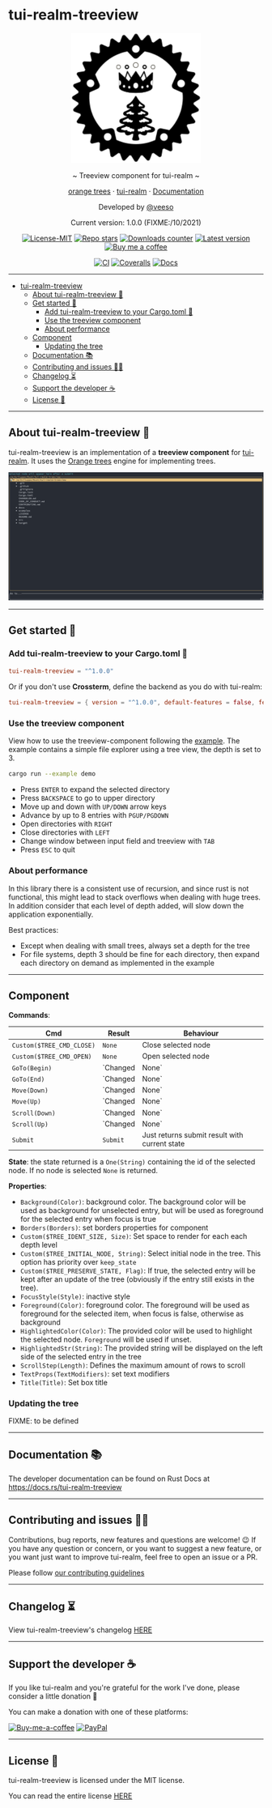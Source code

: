 # tui-realm-treeview

<p align="center">
  <img src="/docs/images/tui-realm-treeview.svg" width="256" height="256" />
</p>

<p align="center">~ Treeview component for tui-realm ~</p>
<p align="center">
  <a href="https://github.com/veeso/orange-trees" target="_blank">orange trees</a>
  ·
  <a href="https://github.com/veeso/tui-realm" target="_blank">tui-realm</a>
  ·
  <a href="https://docs.rs/tui-realm-treeview" target="_blank">Documentation</a>
</p>

<p align="center">Developed by <a href="https://veeso.github.io/" target="_blank">@veeso</a></p>
<p align="center">Current version: 1.0.0 (FIXME:/10/2021)</p>

<p align="center">
  <a href="https://opensource.org/licenses/MIT"
    ><img
      src="https://img.shields.io/badge/License-MIT-teal.svg"
      alt="License-MIT"
  /></a>
  <a href="https://github.com/veeso/tui-realm-treeview/stargazers"
    ><img
      src="https://img.shields.io/github/stars/veeso/tui-realm-treeview.svg"
      alt="Repo stars"
  /></a>
  <a href="https://crates.io/crates/tui-realm-treeview"
    ><img
      src="https://img.shields.io/crates/d/tui-realm-treeview.svg"
      alt="Downloads counter"
  /></a>
  <a href="https://crates.io/crates/tui-realm-treeview"
    ><img
      src="https://img.shields.io/crates/v/tui-realm-treeview.svg"
      alt="Latest version"
  /></a>
  <a href="https://www.buymeacoffee.com/veeso">
    <img
      src="https://img.shields.io/badge/Donate-BuyMeACoffee-yellow.svg"
      alt="Buy me a coffee"
  /></a>
</p>
<p align="center">
  <a href="https://github.com/veeso/tui-realm-treeview/actions"
    ><img
      src="https://github.com/veeso/tui-realm-treeview/workflows/Build/badge.svg"
      alt="CI"
  /></a>
  <a href="https://coveralls.io/github/veeso/tui-realm-treeview"
    ><img
      src="https://coveralls.io/repos/github/veeso/tui-realm-treeview/badge.svg"
      alt="Coveralls"
  /></a>
  <a href="https://docs.rs/tui-realm-treeview"
    ><img
      src="https://docs.rs/tui-realm-treeview/badge.svg"
      alt="Docs"
  /></a>
</p>

---

- [tui-realm-treeview](#tui-realm-treeview)
  - [About tui-realm-treeview 🌲](#about-tui-realm-treeview-)
  - [Get started 🏁](#get-started-)
    - [Add tui-realm-treeview to your Cargo.toml 🦀](#add-tui-realm-treeview-to-your-cargotoml-)
    - [Use the treeview component](#use-the-treeview-component)
    - [About performance](#about-performance)
  - [Component](#component)
    - [Updating the tree](#updating-the-tree)
  - [Documentation 📚](#documentation-)
  - [Contributing and issues 🤝🏻](#contributing-and-issues-)
  - [Changelog ⏳](#changelog-)
  - [Support the developer ☕](#support-the-developer-)
  - [License 📃](#license-)

---

## About tui-realm-treeview 🌲

tui-realm-treeview is an implementation of a **treeview component** for [tui-realm](https://github.com/veeso/tui-realm).
It uses the [Orange trees](https://github.com/veeso/orange-trees) engine for implementing trees.

![Demo](docs/images/demo.gif)

---

## Get started 🏁

### Add tui-realm-treeview to your Cargo.toml 🦀

```toml
tui-realm-treeview = "^1.0.0"
```

Or if you don't use **Crossterm**, define the backend as you do with tui-realm:

```toml
tui-realm-treeview = { version = "^1.0.0", default-features = false, features = [ "with-termion" ] }
```

### Use the treeview component

View how to use the treeview-component following the [example](examples/demo.rs). The example contains a simple file explorer using a tree view, the depth is set to 3.

```sh
cargo run --example demo
```

- Press `ENTER` to expand the selected directory
- Press `BACKSPACE` to go to upper directory
- Move up and down with `UP/DOWN` arrow keys
- Advance by up to 8 entries with `PGUP/PGDOWN`
- Open directories with `RIGHT`
- Close directories with `LEFT`
- Change window between input field and treeview with `TAB`
- Press `ESC` to quit

### About performance

In this library there is a consistent use of recursion, and since rust is not functional, this might lead to stack overflows when dealing with huge trees. In addition consider that each level of depth added, will slow down the application exponentially.

Best practices:

- Except when dealing with small trees, always set a depth for the tree
- For file systems, depth 3 should be fine for each directory, then expand each directory on demand as implemented in the example

---

## Component

**Commands**:

| Cmd                       | Result           | Behaviour                                            |
|---------------------------|------------------|------------------------------------------------------|
| `Custom($TREE_CMD_CLOSE)` | `None`           | Close selected node                                  |
| `Custom($TREE_CMD_OPEN)`  | `None`           | Open selected node                                   |
| `GoTo(Begin)`             | `Changed | None` | Move cursor to the top of the current tree node      |
| `GoTo(End)`               | `Changed | None` | Move cursor to the bottom of the current tree node   |
| `Move(Down)`              | `Changed | None` | Go to next element                                   |
| `Move(Up)`                | `Changed | None` | Go to previous element                               |
| `Scroll(Down)`            | `Changed | None` | Move cursor down by defined max steps or end of node |
| `Scroll(Up)`              | `Changed | None` | Move cursor up by defined max steps or begin of node |
| `Submit`                  | `Submit`         | Just returns submit result with current state        |

**State**: the state returned is a `One(String)` containing the id of the selected node. If no node is selected `None` is returned.

**Properties**:

- `Background(Color)`: background color. The background color will be used as background for unselected entry, but will be used as foreground for the selected entry when focus is true
- `Borders(Borders)`: set borders properties for component
- `Custom($TREE_IDENT_SIZE, Size)`: Set space to render for each each depth level
- `Custom($TREE_INITIAL_NODE, String)`: Select initial node in the tree. This option has priority over `keep_state`
- `Custom($TREE_PRESERVE_STATE, Flag)`: If true, the selected entry will be kept after an update of the tree (obviously if the entry still exists in the tree).
- `FocusStyle(Style)`: inactive style
- `Foreground(Color)`: foreground color. The foreground will be used as foreground for the selected item, when focus is false, otherwise as background
- `HighlightedColor(Color)`: The provided color will be used to highlight the selected node. `Foreground` will be used if unset.
- `HighlightedStr(String)`: The provided string will be displayed on the left side of the selected entry in the tree
- `ScrollStep(Length)`: Defines the maximum amount of rows to scroll
- `TextProps(TextModifiers)`: set text modifiers
- `Title(Title)`: Set box title

### Updating the tree

FIXME: to be defined

---

## Documentation 📚

The developer documentation can be found on Rust Docs at <https://docs.rs/tui-realm-treeview>

---

## Contributing and issues 🤝🏻

Contributions, bug reports, new features and questions are welcome! 😉
If you have any question or concern, or you want to suggest a new feature, or you want just want to improve tui-realm, feel free to open an issue or a PR.

Please follow [our contributing guidelines](CONTRIBUTING.md)

---

## Changelog ⏳

View tui-realm-treeview's changelog [HERE](CHANGELOG.md)

---

## Support the developer ☕

If you like tui-realm and you're grateful for the work I've done, please consider a little donation 🥳

You can make a donation with one of these platforms:

[![Buy-me-a-coffee](https://img.shields.io/badge/-buy_me_a%C2%A0coffee-gray?style=for-the-badge&logo=buy-me-a-coffee)](https://www.buymeacoffee.com/veeso)
[![PayPal](https://img.shields.io/badge/PayPal-00457C?style=for-the-badge&logo=paypal&logoColor=white)](https://www.paypal.me/chrisintin)

---

## License 📃

tui-realm-treeview is licensed under the MIT license.

You can read the entire license [HERE](LICENSE)
